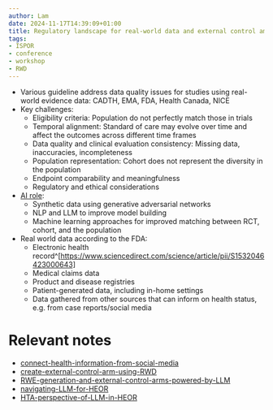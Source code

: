 ```yaml
---
author: Lam
date: 2024-11-17T14:39:09+01:00
title: Regulatory landscape for real-world data and external control amr worldwide
tags:
- ISPOR
- conference
- workshop
- RWD
---
```


- Various guideline address data quality issues for studies using real-world evidence data: CADTH, EMA, FDA, Health Canada, NICE
- Key challenges:
  - Eligibility criteria: Population do not perfectly match those in trials
  - Temporal alignment: Standard of care may evolve over time and affect the outcomes across different time frames
  - Data quality and clinical evaluation consistency: Missing data, inaccuracies, incompleteness
  - Population representation: Cohort does not represent the diversity in the population
  - Endpoint comparability and meaningfulness
  - Regulatory and ethical considerations
- [AI role](Resources/navigating-LLM-for-HEOR.md):
  - Synthetic data using generative adversarial networks
  - NLP and LLM to improve model building
  - Machine learning approaches for improved matching between RCT, cohort, and the population
- Real world data according to the FDA:
  - Electronic health record^[https://www.sciencedirect.com/science/article/pii/S1532046423000643]
  - Medical claims data
  - Product and disease registries
  - Patient-generated data, including in-home settings
  - Data gathered from other sources that can inform on health status, e.g. from case reports/social media

# Relevant notes

- [connect-health-information-from-social-media](Resources/connect-health-information-from-social-media.md) 
- [create-external-control-arm-using-RWD](Resources/create-external-control-arm-using-RWD.md) 
- [RWE-generation-and-external-control-arms-powered-by-LLM](Resources/RWE-generation-and-external-control-arms-powered-by-LLM.md) 
- [navigating-LLM-for-HEOR](Resources/navigating-LLM-for-HEOR.md) 
- [HTA-perspective-of-LLM-in-HEOR](Resources/HTA-perspective-of-LLM-in-HEOR.md) 

